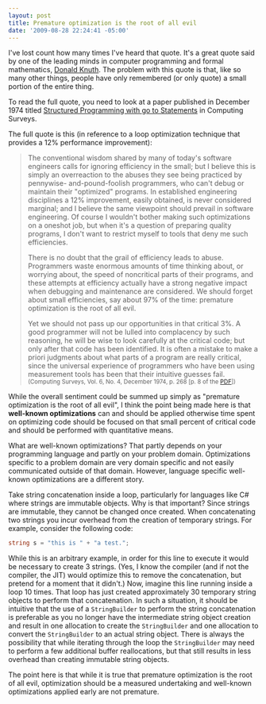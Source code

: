 ```yaml
---
layout: post
title: Premature optimization is the root of all evil
date: '2009-08-28 22:24:41 -05:00'
---
```


I've lost count how many times I've heard that quote. It's a great quote said by one of the leading minds in computer programming and formal mathematics, [Donald Knuth](http://en.wikipedia.org/wiki/Donald_Knuth). The problem with this quote is that, like so many other things, people have only remembered (or only quote) a small portion of the entire thing.

To read the full quote, you need to look at a paper published in December 1974 titled <u>Structured Programming with go to Statements</u> in Computing Surveys.

The full quote is this (in reference to a loop optimization technique that provides a 12% performance improvement):

> The conventional wisdom shared by many of today's software engineers calls for ignoring efficiency in the small; but I believe this is simply an overreaction to the abuses they see being practiced by pennywise-
> and-pound-foolish programmers, who can't debug or maintain their "optimized" programs. In established engineering disciplines a 12% improvement, easily obtained, is never considered marginal; and I believe the same viewpoint should prevail in software engineering. Of course I wouldn't bother making such optimizations on a oneshot job, but when it's a question of preparing quality programs, I don't want to restrict myself to tools that deny me such efficiencies.
> 
> There is no doubt that the grail of efficiency leads to abuse. Programmers waste enormous amounts of time thinking about, or worrying about, the speed of noncritical parts of their programs, and these attempts at efficiency actually have a strong negative impact when debugging and maintenance are considered. We should forget about small efficiencies, say about 97% of the time: premature optimization is the root of all evil.
> 
> Yet we should not pass up our opportunities in that critical 3%. A good programmer will not be lulled into complacency by such reasoning, he will be wise to look carefully at the critical code; but only after that code
> has been identified. It is often a mistake to make a priori judgments about what parts of a program are really critical, since the universal experience of programmers who have been using measurement tools has been
> that their intuitive guesses fail. <small>(Computing Surveys, Vol. 6, No. 4, December 1974, p. 268 [p. 8 of the [PDF](http://pplab.snu.ac.kr/courses/adv_pl05/papers/p261-knuth.pdf)])</small>

While the overall sentiment could be summed up simply as "premature optimization is the root of all evil", I think the point being made here is that **well-known optimizations** can and should be applied otherwise time spent on optimizing code should be focused on that small percent of critical code and should be performed with quantitative means.

What are well-known optimizations? That partly depends on your programming language and partly on your problem domain. Optimizations specific to a problem domain are very domain specific and not easily communicated outside of that domain. However, language specific well-known optimizations are a different story.

Take string concatenation inside a loop, particularly for languages like C# where strings are immutable objects. Why is that important? Since strings are immutable, they cannot be changed once created. When concatenating two strings you incur overhead from the creation of temporary strings. For example, consider the following code:
 
```csharp
string s = "this is " + "a test.";
```

While this is an arbitrary example, in order for this line to execute it would be necessary to create 3 strings. (Yes, I know the compiler (and if not the compiler, the JIT) would optimize this to remove the concatenation, but pretend for a moment that it didn't.) Now, imagine this line running inside a loop 10 times. That loop has just created approximately 30 temporary string objects to perform that concatenation. In such a situation, it should be intuitive that the use of a `StringBuilder` to perform the string concatenation is preferable as you no longer have the intermediate string object creation and result in one allocation to create the `StringBuilder` and one allocation to convert the `StringBuilder` to an actual string object. There is always the possibility that while iterating through the loop the `StringBuilder` may need to perform a few additional buffer reallocations, but that still results in less overhead than creating immutable string objects.

The point here is that while it is true that premature optimization is the root of all evil, optimization should be a measured undertaking and well-known optimizations applied early are not premature.
